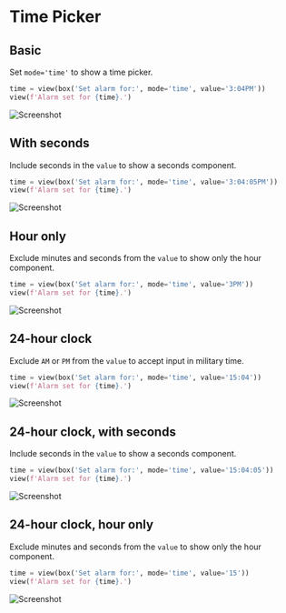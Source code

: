 # Time Picker



## Basic

Set `mode='time'` to show a time picker.


```py
time = view(box('Set alarm for:', mode='time', value='3:04PM'))
view(f'Alarm set for {time}.')
```


![Screenshot](assets/screenshots/time_basic.png)


## With seconds

Include seconds in the `value` to show a seconds component.


```py
time = view(box('Set alarm for:', mode='time', value='3:04:05PM'))
view(f'Alarm set for {time}.')
```


![Screenshot](assets/screenshots/time_seconds.png)


## Hour only

Exclude minutes and seconds from the `value` to show only the hour component.


```py
time = view(box('Set alarm for:', mode='time', value='3PM'))
view(f'Alarm set for {time}.')
```


![Screenshot](assets/screenshots/time_hour.png)


## 24-hour clock

Exclude `AM` or `PM` from the `value` to accept input in military time.


```py
time = view(box('Set alarm for:', mode='time', value='15:04'))
view(f'Alarm set for {time}.')
```


![Screenshot](assets/screenshots/time_24.png)


## 24-hour clock, with seconds

Include seconds in the `value` to show a seconds component.


```py
time = view(box('Set alarm for:', mode='time', value='15:04:05'))
view(f'Alarm set for {time}.')
```


![Screenshot](assets/screenshots/time_24_seconds.png)


## 24-hour clock, hour only

Exclude minutes and seconds from the `value` to show only the hour component.


```py
time = view(box('Set alarm for:', mode='time', value='15'))
view(f'Alarm set for {time}.')
```


![Screenshot](assets/screenshots/time_24_hour.png)
